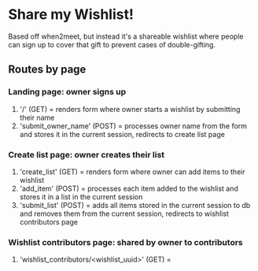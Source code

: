 # Share my Wishlist!
Based off when2meet, but instead it's a shareable wishlist where people can sign up to cover that gift to prevent cases of double-gifting.

## Routes by page

### Landing page: owner signs up
1. '/' (GET) = renders form where owner starts a wishlist by submitting their name
2. 'submit_owner_name' (POST) = processes owner name from the form and stores it in the current session, redirects to create list page

### Create list page: owner creates their list
1. 'create_list' (GET) = renders form where owner can add items to their wishlist
2. 'add_item' (POST) = processes each item added to the wishlist and stores it in a list in the current session
3. 'submit_list' (POST) = adds all items stored in the current session to db and removes them from the current session, redirects to wishlist contributors page

### Wishlist contributors page: shared by owner to contributors
1. 'wishlist_contributors/<wishlist_uuid>' (GET) = 